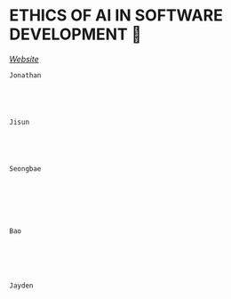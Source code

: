 # ETHICS OF AI IN SOFTWARE DEVELOPMENT 🤖

*[Website](https://merge.rocks/blog/the-ethics-of-ai-in-software-development-what-developers-need-to-know)*

```
Jonathan





```

```
Jisun





```

```
Seongbae







```


```
Bao






```


```
Jayden






```

